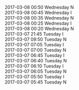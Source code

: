 2017-03-08 00:50 Wednesday  N  
2017-03-08 00:45 Wednesday  I  
2017-03-08 00:35 Wednesday  N  
2017-03-08 00:25 Wednesday  I  
2017-03-08 00:20 Wednesday  N  
2017-03-07 21:45 Tuesday  I  
2017-03-07 09:50 Tuesday  N  
2017-03-07 07:05 Tuesday  I  
2017-03-07 07:00 Tuesday  N  
2017-03-07 06:45 Tuesday  I  
2017-03-07 06:40 Tuesday  N  
2017-03-07 06:10 Tuesday  I  
2017-03-07 06:05 Tuesday  N  
2017-03-07 05:50 Tuesday  I  
2017-03-07 05:45 Tuesday  N  
